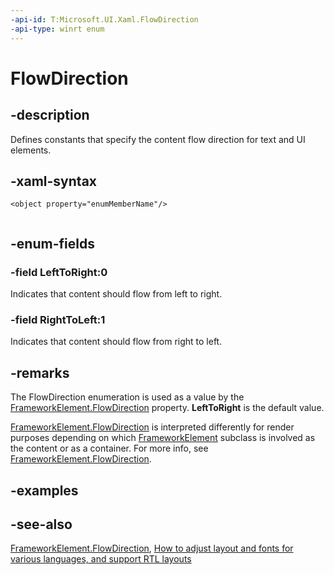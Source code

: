 ```yaml
---
-api-id: T:Microsoft.UI.Xaml.FlowDirection
-api-type: winrt enum
---
```


<!-- Enumeration syntax
public enum Windows.UI.Xaml.FlowDirection : int
-->

# FlowDirection

## -description
Defines constants that specify the content flow direction for text and UI elements.

## -xaml-syntax
```xaml
<object property="enumMemberName"/>
 
```


## -enum-fields
### -field LeftToRight:0
Indicates that content should flow from left to right.

### -field RightToLeft:1
Indicates that content should flow from right to left.


## -remarks
The FlowDirection enumeration is used as a value by the [FrameworkElement.FlowDirection](frameworkelement_flowdirection.md) property. **LeftToRight** is the default value.

[FrameworkElement.FlowDirection](frameworkelement_flowdirection.md) is interpreted differently for render purposes depending on which [FrameworkElement](frameworkelement.md) subclass is involved as the content or as a container. For more info, see [FrameworkElement.FlowDirection](frameworkelement_flowdirection.md).

## -examples

## -see-also
[FrameworkElement.FlowDirection](frameworkelement_flowdirection.md), [How to adjust layout and fonts for various languages, and support RTL layouts](/previous-versions/windows/apps/hh967760(v=win.10))
